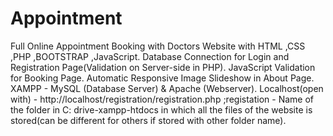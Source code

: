 # Appointment
Full Online Appointment Booking with Doctors Website with HTML ,CSS ,PHP ,BOOTSTRAP ,JavaScript. 
Database Connection for Login and Registration Page(Validation on Server-side in PHP).
JavaScript Validation for Booking Page.
Automatic Responsive Image Slideshow in About Page.
XAMPP - MySQL (Database Server) & Apache (Webserver).
Localhost(open with) - http://localhost/registration/registration.php
;registation - Name of the folder in C: drive-xampp-htdocs in which all the files of the website is stored(can be different for others if stored with other folder name).
